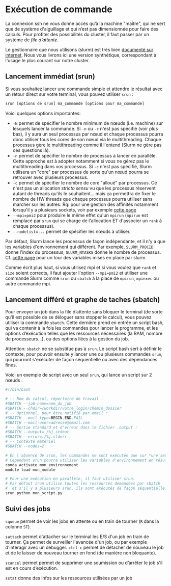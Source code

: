 # Exécution de commande

La connexion ssh ne vous donne accès qu’à la machine "maître", qui ne sert que de système d'aiguillage et qui n’est pas dimensionnée pour faire des calculs. Pour profiter des possibilités du cluster, il faut passer par un système de *file d’attente*.

Le gestionnaire que nous utilisons (slurm) est très bien [documenté sur internet](https://slurm.schedmd.com/documentation.html). Nous vous livrons ici une version synthétique, correspondant à l'usage le plus courant sur notre cluster.

## Lancement immédiat (srun)

Si vous souhaitez lancer une commande simple et attendre le résultat avec un retour direct sur votre terminal, vous pouvez utiliser `srun` :

```bash
srun [options de srun] ma_commande [options pour ma_commande]
```

Voici quelques options importantes:
* `-N` permet de spécifier le nombre minimum de nœuds (i.e. machine) sur lesquels lancer la commande. Si `-n` ou `-c` n'est pas spécifié (voir plus bas), il y aura un seul processus par nœud et chaque processus pourra donc utiliser tous les cores de son nœud via le multithreading. Chaque processus gère le multithreading comme il l'entend (Slurm ne gère pas ces questions là).
* `-n` permet de spécifier le nombre de processus à lancer en parallèle. Cette approche est à adopter notamment si vous ne gérez pas le multithreading dans vos processus. Si `-c` n'est pas spécifié, Slurm utilisera un "core" par processus de sorte qu'un nœud pourra se retrouver avec plusieurs processus.
* `-c` permet de spécifier le nombre de core "alloué" par processus. Ce n'est pas un allocation *stricto sensu* vu que les processus réservent autant de threads qu'ils le souhaitent... mais ça permettra de fixer le nombre de HW threads que chaque processus pourra utiliser sans marcher sur les autres. Rq: pour une gestion des affinités notamment lorsqu'il y a plusieurs sockets, voir par exemple [cette page](https://slurm.schedmd.com/mc_support.html)
* `--mpi=pmi2` pour produire le même effet qu'un `mpirun` (`mpirun` est remplacé par `srun` qui se charge de l'allocation ET d'associer un `rank` à chaque processus).
* `--nodelist=...` permet de spécifier les nœuds à utiliser.

Par défaut, Slurm lance les processus de façon indépendante, et il n'y a que les variables d'environnement qui différent. Par exemple, `SLURM_PROCID` donne l'index du processus, `SLURM_NTASKS` donne le nombre de processus. Cf. [cette page](https://slurm.schedmd.com/sbatch.html#lbAK) pour un tour des variables mises en place par slurm.

Comme écrit plus haut, si vous utilisez mpi et si vous voulez que `rank` et `size` soient corrects, il faut ajouter l'option `--mpi=pmi2` et utiliser une commande Slurm comme `srun` ou `sbatch` à la place de `mpirun`, `mpiexec` ou autre commande mpi.

## Lancement différé et graphe de taches (sbatch)

Pour envoyer un job dans la file d’attente sans bloquer le terminal (de sorte qu'il est possible de se déloguer sans stopper le calcul), vous pouvez utiliser la commande `sbatch`. Cette dernière prend en entrée un script bash, qui va contenir à la fois les commandes pour lancer le programme, et les options d’exécution telles que les ressources nécessaires (la RAM, nombre de processeurs...), ou des options liées à la gestion du job.

Attention: `sbatch` ne se substitue pas à `srun`. Le script bash sert à définir le contexte, pour pouvoir ensuite y lancer une ou plusieurs commandes `srun`, qui pourront s'exécuter de façon séquentielle ou avec des dépendances fines.

Voici un exemple de script avec un seul `srun`, qui lance un script sur 2 nœuds :

```bash
#!/bin/bash 

# -- Nom du calcul, répertoire de travail : 
#SBATCH --job-name=nom_du_job
#SBATCH --chdir=/workdir/votre_login/chemin_dossier 
# -- Optionnel, pour être notifié par email : 
#SBATCH --mail-type=BEGIN,END,FAIL
#SBATCH --mail-user=adresse@email.com 
# -- Sortie standard et d'erreur dans le fichier .output : 
#SBATCH --output=./%j.stdout
#SBATCH --error=./%j.stderr
# -- Contexte matériel
#SBATCH --nodes=2

# En l'absence de srun, les commandes ne sont exécutée que sur *une seule machine*.
# Cependant srun pourra utiliser les variables d'environnement en résultant
conda activate mon_environnement
module load mon_module

# Pour une exécution en parallèle, il faut utiliser srun.
# Par défaut srun utilise toutes les ressources demandées par sbatch
#  et s'il y a plusieurs srun, ils sont exécutés de façon séquentielle.
srun python mon_script.py
```

## Suivi des jobs

`squeue` permet de voir les jobs en attente ou en train de tourner (`R` dans la colonne `ST`).

`sattach` permet d'attacher sur le terminal les E/S d'un job en train de tourner. Ça permet de surveiller l'avancée d'un job, ou par exemple d'interagir avec un debugger. `ctrl-c` permet de détacher de nouveau le job et de le laisser de nouveau tourner en fond (de manière non bloquante).

`scancel` permet permet de supprimer une soumission ou d’arrêter le job s'il est en cours d’exécution.

`sstat` donne des infos sur les ressources utilisées par un job
